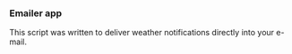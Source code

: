 ### Emailer app 

This script was written to deliver weather notifications directly into your e-mail.
